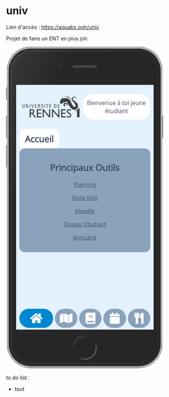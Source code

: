# univ

Lien d'accès : https://aquabx.ovh/univ

Projet de faire un ENT en plus joli: 

![ScreenShot](screenshot.png)


to do list :
- tout
